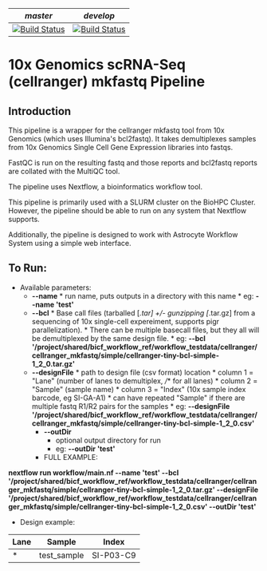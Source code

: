 |*master*|*develop*|
|:-:|:-:|
|[![Build Status](https://git.biohpc.swmed.edu/BICF/Astrocyte/cellranger_mkfastq/badges/master/build.svg)](https://git.biohpc.swmed.edu/BICF/Astrocyte/cellranger_mkfastq/commits/master)|[![Build Status](https://git.biohpc.swmed.edu/BICF/Astrocyte/cellranger_mkfastq/badges/develop/build.svg)](https://git.biohpc.swmed.edu/BICF/Astrocyte/cellranger_mkfastq/commits/develop)|

10x Genomics scRNA-Seq (cellranger) mkfastq Pipeline
==================================================

Introduction
------------

This pipeline is a wrapper for the cellranger mkfastq tool from 10x Genomics (which uses Illumina's bcl2fastq). It takes demultiplexes samples from 10x Genomics Single Cell Gene Expression libraries into fastqs.

FastQC is run on the resulting fastq and those reports and bcl2fastq reports are collated with the MultiQC tool.

The pipeline uses Nextflow, a bioinformatics workflow tool.

This pipeline is primarily used with a SLURM cluster on the BioHPC Cluster. However, the pipeline should be able to run on any system that Nextflow supports.

Additionally, the pipeline is designed to work with Astrocyte Workflow System using a simple web interface.

To Run:
-------

* Available parameters:
  * **--name**
        * run name, puts outputs in a directory with this name
        * eg: **--name 'test'**
  * **--bcl**
        * Base call files (tarballed [*.tar] +/- gunzipping [*.tar.gz] from a sequencing of 10x single-cell expereiment, supports pigr parallelization).
        * There can be multiple basecall files, but they all will be demultiplexed by the same design file.
        * eg: **--bcl '/project/shared/bicf_workflow_ref/workflow_testdata/cellranger/cellranger_mkfastq/simple/cellranger-tiny-bcl-simple-1_2_0.tar.gz'**
  * **--designFile**
        * path to design file (csv format) location
        * column 1 = "Lane" (number of lanes to demultiplex, */** for all lanes)
        * column 2 = "Sample" (sample name)
        * column 3 = "Index" (10x sample index barcode, eg SI-GA-A1)
        * can have repeated "Sample" if there are multiple fastq R1/R2 pairs for the samples
        * eg: **--designFile '/project/shared/bicf_workflow_ref/workflow_testdata/cellranger/cellranger_mkfastq/simple/cellranger-tiny-bcl-simple-1_2_0.csv'**
    * **--outDir**
        * optional output directory for run
        * eg: **--outDir 'test'**
    * FULL EXAMPLE:

**nextflow run workflow/main.nf --name 'test' --bcl '/project/shared/bicf_workflow_ref/workflow_testdata/cellranger/cellranger_mkfastq/simple/cellranger-tiny-bcl-simple-1_2_0.tar.gz' --designFile '/project/shared/bicf_workflow_ref/workflow_testdata/cellranger/cellranger_mkfastq/simple/cellranger-tiny-bcl-simple-1_2_0.csv' --outDir 'test'**

* Design example:

| Lane | Sample      | Index     |
|------|-------------|-----------|
| *    | test_sample | SI-P03-C9 |
